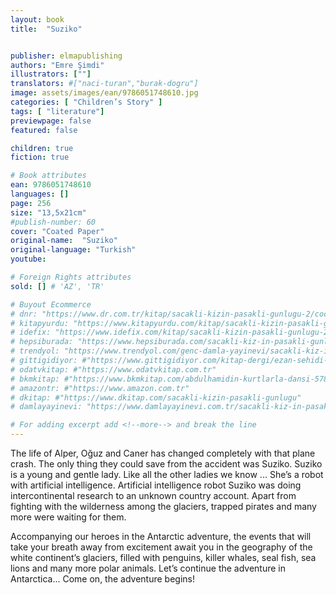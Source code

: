 ```yaml
---
layout: book
title:  "Suziko"


publisher: elmapublishing
authors: "Emre Şimdi"
illustrators: [""]
translators: #["naci-turan","burak-dogru"]
image: assets/images/ean/9786051748610.jpg
categories: [ "Children’s Story" ]
tags: [ "literature"]
previewpage: false
featured: false

children: true
fiction: true

# Book attributes
ean: 9786051748610
languages: []
page: 256
size: "13,5x21cm"
#publish-number: 60
cover: "Coated Paper"
original-name:  "Suziko"
original-language: "Turkish"
youtube:

# Foreign Rights attributes
sold: [] # 'AZ', 'TR'

# Buyout Ecommerce
# dnr: "https://www.dr.com.tr/kitap/sacakli-kizin-pasakli-gunlugu-2/cocuk-ve-genclik/genclik-10-yas/roman-oyku/urunno=0001893059001"
# kitapyurdu: "https://www.kitapyurdu.com/kitap/sacakli-kizin-pasakli-gunlugu-2-/560122.html&filter_name=Sa%C3%A7akl%C4%B1+K%C4%B1z%27%C4%B1n+Pasakl%C4%B1+G%C3%BCnl%C3%BC%C4%9F%C3%BC+2"
# idefix: "https://www.idefix.com/kitap/sacakli-kizin-pasakli-gunlugu-2/cocuk-ve-genclik/genclik-10-yas/roman-oyku/urunno=0001893059001"
# hepsiburada: "https://www.hepsiburada.com/sacakli-kiz-in-pasakli-gunlugu-2-damla-yayinevi-p-HBV000012ER86"
# trendyol: "https://www.trendyol.com/genc-damla-yayinevi/sacakli-kiz-in-pasakli-gunlugu-2-p-54825777"
# gittigidiyor: #"https://www.gittigidiyor.com/kitap-dergi/ezan-sehidi-adnan-menderes_pdp_732728793"
# odatvkitap: #"https://www.odatvkitap.com.tr"
# bkmkitap: #"https://www.bkmkitap.com/abdulhamidin-kurtlarla-dansi-578226"
# amazontr: #"https://www.amazon.com.tr"
# dkitap: #"https://www.dkitap.com/sacakli-kizin-pasakli-gunlugu"
# damlayayinevi: "https://www.damlayayinevi.com.tr/sacakli-kiz-in-pasakli-gunlugu-2-bu-iste-bi-terslik-var"

# For adding excerpt add <!--more--> and break the line
---
```

The life of Alper, Oğuz and Caner has
changed completely with that plane crash.
The only thing they could save from the accident was Suziko.
Suziko is a young and gentle lady. Like all the other ladies we know ... She’s a robot with artificial intelligence. Artificial intelligence robot Suziko was doing intercontinental research to an unknown country account.
Apart from fighting with the wilderness among the glaciers, trapped pirates and many more were waiting for
them.

Accompanying our heroes in the Antarctic adventure, the events that will take your breath away
from excitement await you in the geography of the
white continent’s glaciers, filled with penguins, killer
whales, seal fish, sea lions and many more polar
animals.
Let’s continue the adventure in Antarctica...
Come on, the adventure begins!
<!--more--> 


